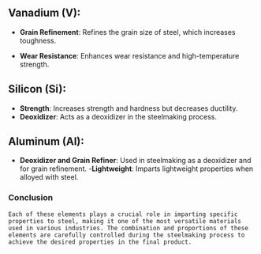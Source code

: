 ## Vanadium (V):

- **Grain Refinement**: Refines the grain size of steel, which increases toughness.

- **Wear Resistance**: Enhances wear resistance and high-temperature strength.

## Silicon (Si):

- **Strength**: Increases strength and hardness but decreases ductility.
- **Deoxidizer**: Acts as a deoxidizer in the steelmaking process.

## Aluminum (Al):

- **Deoxidizer and Grain Refiner**: Used in steelmaking as a deoxidizer and for grain refinement.
-**Lightweight**: Imparts lightweight properties when alloyed with steel.

### Conclusion
    Each of these elements plays a crucial role in imparting specific properties to steel, making it one of the most versatile materials used in various industries. The combination and proportions of these elements are carefully controlled during the steelmaking process to achieve the desired properties in the final product.